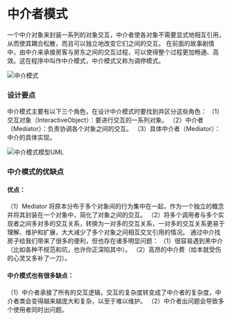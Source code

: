 # 中介者模式

一个中介对象来封装一系列的对象交互，中介者使各对象不需要显式地相互引用，从而使其耦合松散，而且可以独立地改变它们之间的交互。
在前面的故事剧情中，由中介来承接房客与房东之间的交互过程，可以使得整个过程更加畅通、高效。这在程序中叫作中介模式，中介模式又称为调停模式。

![中介模式](https://typora-1300715298.cos.ap-shanghai.myqcloud.com/uPic/image-20210615190355938.png)

### 设计要点

中介模式主要有以下三个角色，在设计中介模式时要找到并区分这些角色：
（1）交互对象（InteractiveObject）：要进行交互的一系列对象。
（2）中介者（Mediator）：负责协调各个对象之间的交互。
（3）具体中介者（Mediator）：中介的具体实现。

![中介模式模型UML](https://typora-1300715298.cos.ap-shanghai.myqcloud.com/uPic/image-20210615190730128.png)

### 中介模式的优缺点

#### 优点：

（1）Mediator 将原本分布于多个对象间的行为集中在一起，作为一个独立的概念并将其封装在一个对象中，简化了对象之间的交互。
（2）将多个调用者与多个实现者之间多对多的交互关系，转换为一对多的交互关系，一对多的交互关系更易于理解、维护和扩展，大大减少了多个对象之间相互交叉引用的情况。
通过中介找房子给我们带来了很多的便利，但也存在诸多明显问题：
（1）很容易遇到黑中介（比如各种不规范和坑，也许你正深陷其中）。
（2）高昂的中介费（给本就受伤的心灵又多补了一刀）。

#### 中介模式也有很多缺点：

（1）中介者承接了所有的交互逻辑，交互的复杂度转变成了中介者的复杂度，中介者类会变得越来越庞大和复杂，以至于难以维护。
（2）中介者出问题会导致多个使用者同时出问题。

